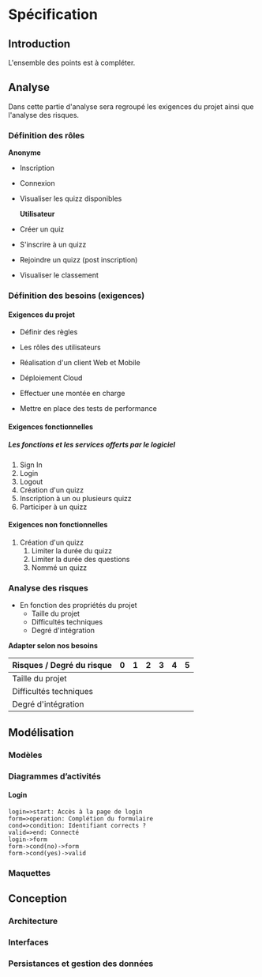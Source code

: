 # Spécification

## Introduction

L'ensemble des points est à compléter.

## Analyse

Dans cette partie d'analyse sera regroupé les exigences du projet ainsi que l'analyse des risques.

### Définition des rôles

 **Anonyme**

- Inscription
- Connexion
- Visualiser les quizz disponibles

  **Utilisateur**

- Créer un quiz
- S'inscrire à un quizz
- Rejoindre un quizz (post inscription)
- Visualiser le classement

### Définition des besoins (exigences)

#### Exigences du projet

- Définir des règles

- Les rôles des utilisateurs

- Réalisation d'un client Web et Mobile

- Déploiement Cloud

- Effectuer une montée en charge

- Mettre en place des tests de performance

#### Exigences fonctionnelles

##### Les fonctions et les services offerts par le logiciel

1. Sign In
2. Login
3. Logout
4. Création d'un quizz
5. Inscription à un ou plusieurs quizz
6. Participer à un quizz

  #### Exigences non fonctionnelles

1. Création d'un quizz
   1. Limiter la durée du quizz
   2. Limiter la durée des questions
   3. Nommé un quizz

### Analyse des risques

- En fonction des propriétés du projet
  - Taille du projet
  - Difficultés techniques
  - Degré d'intégration

 **Adapter selon nos besoins**

| Risques / Degré du risque | 0    | 1    | 2    | 3    | 4    | 5    |
| ------------------------- | ---- | ---- | ---- | ---- | ---- | ---- |
| Taille du projet          |      |      |      |      |      |      |
| Difficultés techniques    |      |      |      |      |      |      |
| Degré d'intégration       |      |      |      |      |      |      |

## Modélisation

### Modèles

### Diagrammes d’activités

#### Login

```flow
login=>start: Accès à la page de login
form=>operation: Complétion du formulaire
cond=>condition: Identifiant corrects ?
valid=>end: Connecté
login->form
form->cond(no)->form
form->cond(yes)->valid
```



### Maquettes



## Conception

### Architecture

### Interfaces

### Persistances et gestion des données
